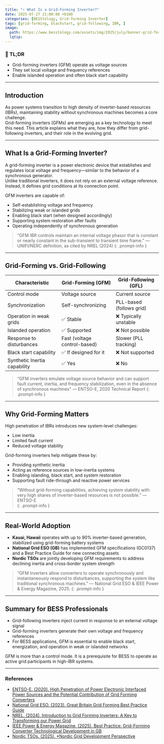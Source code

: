 ```yaml
---
title: "⚡ What Is a Grid-Forming Inverter?"
date: 2025-07-27 21:00:00 +0100
categories: [BESStology, Grid-forming Inverter]
tags: [grid-forming, blackstart, grid-following, IBR, ]
image:
  path: https://www.besstology.com/assets/img/2025/july/banner-grid-forming-inverter.png
  lqtip:
---
```


### 📌 TL;DR

- Grid-forming inverters (GFM) operate as voltage sources  
- They set local voltage and frequency references
- Enable islanded operation and often black start capability

---

## Introduction

As power systems transition to high density of inverter-based resources (IBRs), maintaining stability without synchronous machines becomes a core challenge.  
Grid-forming inverters (GFMs) are emerging as a key technology to meet this need. This article explains what they are, how they differ from grid-following inverters, and their role in the evolving grid.

---

## What Is a Grid-Forming Inverter?

A grid-forming inverter is a power electronic device that establishes and regulates local voltage and frequency—similar to the behavior of a synchronous generator.  
Unlike traditional inverters, it does not rely on an external voltage reference. Instead, it defines grid conditions at its connection point.

GFM inverters are capable of:

- Self-establishing voltage and frequency
- Stabilizing weak or islanded grids
- Enabling black start (when designed accordingly)
- Supporting system restoration after faults
- Operating independently of synchronous generation

> “GFM IBR controls maintain an internal voltage phasor that is constant or nearly constant in the sub-transient to transient time frame.” — UNIFI/NERC definition, as cited by NREL (2024)
{: .prompt-info }

---

## Grid-Forming vs. Grid-Following

| Characteristic            | Grid-Forming (GFM)           | Grid-Following (GFL)     |
| ------------------------- | ---------------------------- | ------------------------ |
| Control mode              | Voltage source               | Current source           |
| Synchronization           | Self-synchronizing           | PLL-based (follows grid) |
| Operation in weak grids   | ✅ Stable                     | ❌ Typically unstable     |
| Islanded operation        | ✅ Supported                  | ❌ Not possible           |
| Response to disturbances  | Fast (voltage control-based) | Slower (PLL tracking)    |
| Black start capability    | ✅ If designed for it         | ❌ Not supported          |
| Synthetic Inertia capability | ✅ Yes                        | ❌ No                     |

> “GFM inverters emulate voltage source behavior and can support fault current, inertia, and frequency stabilization, even in the absence of synchronous machines" — ENTSO-E, 2020 Technical Report
{: .prompt-info }

---

## Why Grid-Forming Matters

High penetration of IBRs introduces new system-level challenges:

- Low inertia
- Limited fault current
- Reduced voltage stability

Grid-forming inverters help mitigate these by:

- Providing synthetic inertia
- Acting as reference sources in low-inertia systems  
- Enabling islanding, black start, and system restoration  
- Supporting fault ride-through and reactive power services

> “Without grid-forming capabilities, achieving system stability with very high shares of inverter-based resources is not possible.” — ENTSO-E  
{: .prompt-info }

---

## Real-World Adoption

- **Kauai, Hawaii** operates with up to 90% inverter-based generation, stabilized using grid-forming battery systems  
- **National Grid ESO (GB)** has implemented GFM specifications (GC0137) and a Best Practice Guide for new connecting assets  
- **Nordic TSOs** are jointly developing GFM requirements to address declining inertia and cross-border system strength

> “GFM inverters allow converters to operate synchronously and instantaneously respond to disturbances, supporting the system like traditional synchronous machines.” — National Grid ESO & IEEE Power & Energy Magazine, 2025.
{: .prompt-info }

---

##  Summary for BESS Professionals

- Grid-following inverters inject current in response to an external voltage signal
- Grid-forming inverters generate their own voltage and frequency references
- For BESS applications, GFM is essential to enable black start, energization, and operation in weak or islanded networks

GFM is more than a control mode. It is a prerequisite for BESS to operate as active grid participants in high-IBR systems.

---

### References

- [ENTSO-E. (2020). High Penetration of Power Electronic Interfaced Power Sources and the Potential Contribution of Grid Forming Converters](https://www.entsoe.eu/network_codes/cnc/technical-groups/)  
- [National Grid ESO. (2023). Great Britain Grid Forming Best Practice Guide](https://www.neso.energy/document/278491/download)
- [NREL. (2024). Introduction to Grid Forming Inverters: A Key to Transforming our Power Grid](https://research-hub.nrel.gov/en/publications/introduction-to-grid-forming-inverters-a-key-to-transforming-our-)
- [IEEE Power & Energy Magazine. (2025). Best Practice: Grid-Forming Converter Technological Development in GB](https://ieee-pes.org/wp-content/uploads/2025/03/March-April-2025-open-Best_Practice_Grid-Forming_Converter_Technological_Development_in_Great_Britain.pdf)
- [Nordic TSOs. (2025). *Nordic Grid Development Perspective](https://www.svk.se/49e775/contentassets/cf866a8ab9dc42fa81e618ef69541a4e/nordic-grid-development---final.pdf)
